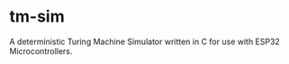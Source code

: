 # tm-sim
A deterministic Turing Machine Simulator written in C for use with ESP32 Microcontrollers.
